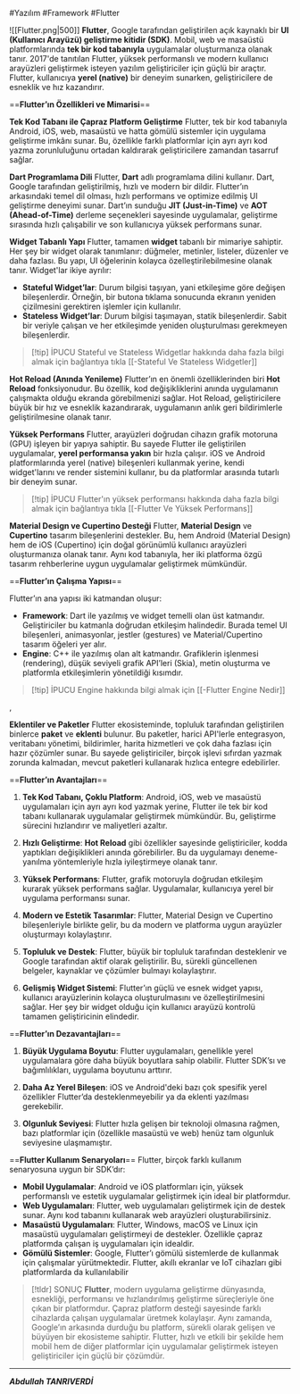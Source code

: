 #Yazılım #Framework #Flutter

![[Flutter.png|500]]
**Flutter**, Google tarafından geliştirilen açık kaynaklı bir **UI (Kullanıcı Arayüzü) geliştirme kitidir (SDK)**. Mobil, web ve masaüstü platformlarında **tek bir kod tabanıyla** uygulamalar oluşturmanıza olanak tanır. 2017'de tanıtılan Flutter, yüksek performanslı ve modern kullanıcı arayüzleri geliştirmek isteyen yazılım geliştiriciler için güçlü bir araçtır. Flutter, kullanıcıya **yerel (native)** bir deneyim sunarken, geliştiricilere de esneklik ve hız kazandırır.

==**Flutter’ın Özellikleri ve Mimarisi**==



**Tek Kod Tabanı ile Çapraz Platform Geliştirme**
Flutter, tek bir kod tabanıyla Android, iOS, web, masaüstü ve hatta gömülü sistemler için uygulama geliştirme imkânı sunar. Bu, özellikle farklı platformlar için ayrı ayrı kod yazma zorunluluğunu ortadan kaldırarak geliştiricilere zamandan tasarruf sağlar.


**Dart Programlama Dili**
Flutter, **Dart** adlı programlama dilini kullanır. Dart, Google tarafından geliştirilmiş, hızlı ve modern bir dildir. Flutter’ın arkasındaki temel dil olması, hızlı performans ve optimize edilmiş UI geliştirme deneyimi sunar. Dart’ın sunduğu **JIT (Just-in-Time)** ve **AOT (Ahead-of-Time)** derleme seçenekleri sayesinde uygulamalar, geliştirme sırasında hızlı çalışabilir ve son kullanıcıya yüksek performans sunar.



**Widget Tabanlı Yapı**
Flutter, tamamen **widget** tabanlı bir mimariye sahiptir. Her şey bir widget olarak tanımlanır: düğmeler, metinler, listeler, düzenler ve daha fazlası. Bu yapı, UI öğelerinin kolayca özelleştirilebilmesine olanak tanır. Widget'lar ikiye ayrılır:

- **Stateful Widget’lar**: Durum bilgisi taşıyan, yani etkileşime göre değişen bileşenlerdir. Örneğin, bir butona tıklama sonucunda ekranın yeniden çizilmesini gerektiren işlemler için kullanılır.
- **Stateless Widget’lar**: Durum bilgisi taşımayan, statik bileşenlerdir. Sabit bir veriyle çalışan ve her etkileşimde yeniden oluşturulması gerekmeyen bileşenlerdir.


> [!tip] İPUCU
> Stateful ve Stateless Widgetlar hakkında daha fazla bilgi almak için bağlantıya tıkla [[-Stateful Ve Stateless Widgetler]]




**Hot Reload (Anında Yenileme)**
Flutter’ın en önemli özelliklerinden biri **Hot Reload** fonksiyonudur. Bu özellik, kod değişikliklerini anında uygulamanın çalışmakta olduğu ekranda görebilmenizi sağlar. Hot Reload, geliştiricilere büyük bir hız ve esneklik kazandırarak, uygulamanın anlık geri bildirimlerle geliştirilmesine olanak tanır.


**Yüksek Performans**
Flutter, arayüzleri doğrudan cihazın grafik motoruna (GPU) işleyen bir yapıya sahiptir. Bu sayede Flutter ile geliştirilen uygulamalar, **yerel performansa yakın** bir hızla çalışır. iOS ve Android platformlarında yerel (native) bileşenleri kullanmak yerine, kendi widget'larını ve render sistemini kullanır, bu da platformlar arasında tutarlı bir deneyim sunar.


> [!tip] İPUCU
> Flutter'ın yüksek performansı hakkında daha fazla bilgi almak için bağlantıya tıkla [[-Flutter Ve Yüksek Performans]]



**Material Design ve Cupertino Desteği**
Flutter, **Material Design** ve **Cupertino** tasarım bileşenlerini destekler. Bu, hem Android (Material Design) hem de iOS (Cupertino) için doğal görünümlü kullanıcı arayüzleri oluşturmanıza olanak tanır. Aynı kod tabanıyla, her iki platforma özgü tasarım rehberlerine uygun uygulamalar geliştirmek mümkündür.



==**Flutter’ın Çalışma Yapısı**==

Flutter’ın ana yapısı iki katmandan oluşur:
- **Framework**: Dart ile yazılmış ve widget temelli olan üst katmandır. Geliştiriciler bu katmanla doğrudan etkileşim halindedir. Burada temel UI bileşenleri, animasyonlar, jestler (gestures) ve Material/Cupertino tasarım öğeleri yer alır.
- **Engine**: C++ ile yazılmış olan alt katmandır. Grafiklerin işlenmesi (rendering), düşük seviyeli grafik API’leri (Skia), metin oluşturma ve platformla etkileşimlerin yönetildiği kısımdır.


> [!tip] İPUCU
> Engine hakkında bilgi almak için [[-Flutter Engine Nedir]]
>

,

**Eklentiler ve Paketler**
Flutter ekosisteminde, topluluk tarafından geliştirilen binlerce **paket** ve **eklenti** bulunur. Bu paketler, harici API'lerle entegrasyon, veritabanı yönetimi, bildirimler, harita hizmetleri ve çok daha fazlası için hazır çözümler sunar. Bu sayede geliştiriciler, birçok işlevi sıfırdan yazmak zorunda kalmadan, mevcut paketleri kullanarak hızlıca entegre edebilirler.



==**Flutter’ın Avantajları**==

1. **Tek Kod Tabanı, Çoklu Platform**: Android, iOS, web ve masaüstü uygulamaları için ayrı ayrı kod yazmak yerine, Flutter ile tek bir kod tabanı kullanarak uygulamalar geliştirmek mümkündür. Bu, geliştirme sürecini hızlandırır ve maliyetleri azaltır.
    
2. **Hızlı Geliştirme**: **Hot Reload** gibi özellikler sayesinde geliştiriciler, kodda yaptıkları değişiklikleri anında görebilirler. Bu da uygulamayı deneme-yanılma yöntemleriyle hızla iyileştirmeye olanak tanır.
    
3. **Yüksek Performans**: Flutter, grafik motoruyla doğrudan etkileşim kurarak yüksek performans sağlar. Uygulamalar, kullanıcıya yerel bir uygulama performansı sunar.
    
4. **Modern ve Estetik Tasarımlar**: Flutter, Material Design ve Cupertino bileşenleriyle birlikte gelir, bu da modern ve platforma uygun arayüzler oluşturmayı kolaylaştırır.
    
5. **Topluluk ve Destek**: Flutter, büyük bir topluluk tarafından desteklenir ve Google tarafından aktif olarak geliştirilir. Bu, sürekli güncellenen belgeler, kaynaklar ve çözümler bulmayı kolaylaştırır.
    
6. **Gelişmiş Widget Sistemi**: Flutter’ın güçlü ve esnek widget yapısı, kullanıcı arayüzlerinin kolayca oluşturulmasını ve özelleştirilmesini sağlar. Her şey bir widget olduğu için kullanıcı arayüzü kontrolü tamamen geliştiricinin elindedir.
    

==**Flutter’ın Dezavantajları**==

1. **Büyük Uygulama Boyutu**: Flutter uygulamaları, genellikle yerel uygulamalara göre daha büyük boyutlara sahip olabilir. Flutter SDK’sı ve bağımlılıkları, uygulama boyutunu arttırır.
    
2. **Daha Az Yerel Bileşen**: iOS ve Android'deki bazı çok spesifik yerel özellikler Flutter’da desteklenmeyebilir ya da eklenti yazılması gerekebilir.
    
3. **Olgunluk Seviyesi**: Flutter hızla gelişen bir teknoloji olmasına rağmen, bazı platformlar için (özellikle masaüstü ve web) henüz tam olgunluk seviyesine ulaşmamıştır.


==**Flutter Kullanım Senaryoları**==
Flutter, birçok farklı kullanım senaryosuna uygun bir SDK’dır:

- **Mobil Uygulamalar**: Android ve iOS platformları için, yüksek performanslı ve estetik uygulamalar geliştirmek için ideal bir platformdur.
- **Web Uygulamaları**: Flutter, web uygulamaları geliştirmek için de destek sunar. Aynı kod tabanını kullanarak web arayüzleri oluşturabilirsiniz.
- **Masaüstü Uygulamaları**: Flutter, Windows, macOS ve Linux için masaüstü uygulamaları geliştirmeyi de destekler. Özellikle çapraz platformda çalışan iş uygulamaları için idealdir.
- **Gömülü Sistemler**: Google, Flutter’ı gömülü sistemlerde de kullanmak için çalışmalar yürütmektedir. Flutter, akıllı ekranlar ve IoT cihazları gibi platformlarda da kullanılabilir


> [!tldr] SONUÇ
> **Flutter**, modern uygulama geliştirme dünyasında, esnekliği, performansı ve hızlandırılmış geliştirme süreçleriyle öne çıkan bir platformdur. Çapraz platform desteği sayesinde farklı cihazlarda çalışan uygulamalar üretmek kolaylaşır. Aynı zamanda, Google’ın arkasında durduğu bu platform, sürekli olarak gelişen ve büyüyen bir ekosisteme sahiptir. Flutter, hızlı ve etkili bir şekilde hem mobil hem de diğer platformlar için uygulamalar geliştirmek isteyen geliştiriciler için güçlü bir çözümdür.

***
***Abdullah TANRIVERDİ***

















